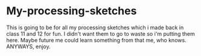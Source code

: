 # My-processing-sketches

This is going to be for all my processing sketches which i made back in class 11 and 12 for fun. I didn't want them to go to waste so i'm putting them here. Maybe future me could learn something from that me, who knows. ANYWAYS, enjoy.
